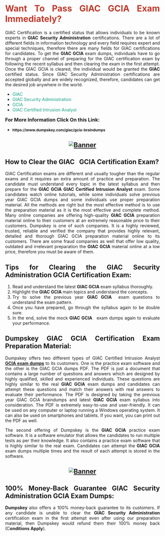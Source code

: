 <h1 style="text-align: justify;"><span style="color:#c0392b;"><strong>Want To Pass GIAC GCIA Exam Immediately?</strong></span></h1>

<p style="text-align: justify;">GIAC Certification is a certified status that allows individuals to be known experts in<strong> GIAC Security Administration</strong> certifications. There are a lot of different fields in information technology and every field requires expert and special techniques, therefore there are many fields for GIAC certifications for candidates. To get the <strong>GIAC GCIA </strong>exam dumps, individuals have to go through a proper channel of preparing for the GIAC certification exam by following the recent syllabus and then clearing the exam in the first attempt. Once the GIAC GCIA is cleared, the individual would be granted the <strong>GIAC</strong> certified status. Since GIAC Security Administration certifications are accepted globally and are widely recognized, therefore, candidates can get the desired job anywhere in the world.</p>

<ul>
	<li style="text-align: justify;"><span style="color:#16a085;">GIAC</span></li>
	<li style="text-align: justify;"><span style="color:#16a085;">GIAC Security Administration  </span></li>
	<li style="text-align: justify;"><span style="color:#16a085;">GCIA</span></li>
	<li style="text-align: justify;"><span style="color:#16a085;">GIAC Certified Intrusion Analyst</span></li>
</ul>

<p style="text-align: justify;"><span style="font-size:16px;"><strong>For More Information Click On this Link:</strong></span></p>

<ul>
	<li style="text-align: justify;"><span style="font-size:12px;"><strong>https://www.dumpskey.com/giac/gcia-braindumps</strong></span></li>
</ul>

<h2 style="text-align: center;"><a href="https://www.dumpskey.com/giac/gcia-braindumps"><img src="http://soperdoper.com/search_portal/uploads/general_banners/1562740316_Untitled_Linked_Comp_01.gif" alt="Banner"/></a></h2>

<h2 style="text-align: justify;"><strong>How to Clear the GIAC   GCIA Certification Exam?</strong></h2>

<p style="text-align: justify;">GIAC Certification exams are different and usually tougher than the regular exams and it requires an extra amount of practice and preparation. The candidate must understand every topic in the latest syllabus and then prepare for the <strong>GIAC GCIA GIAC Certified Intrusion Analyst</strong> exam. Some candidates watch online tutorials, while some individuals solve previous year GIAC GCIA dumps and some individuals use proper preparation material. All the methods are right but the most effective method is to use the preparation material as it is the most effective and complete method. Many online companies are offering high-quality <strong>GIAC GCIA </strong>preparation material online to their customers at an extremely reasonable price to their customers. Dumpskey is one of such companies. It is a highly reviewed, trusted, reliable and verified the company that provides highly relevant, detailed and thorough GIAC GCIA preparation material online to its customers. There are some fraud companies as well that offer low quality, outdated and irrelevant preparation the <strong>GIAC GCIA </strong>material online at a low price, therefore you must be aware of them.</p>

<h2 style="text-align: justify;"><strong>Tips for Clearing the GIAC Security Administration GCIA Certification Exam:</strong></h2>

<ol>
	<li style="text-align: justify;">Read and understand the latest <strong>GIAC GCIA </strong>exam syllabus thoroughly.</li>
	<li style="text-align: justify;">Highlight the<strong> GIAC GCIA </strong>main topics and understand the concepts.</li>
	<li style="text-align: justify;">Try to solve the previous year <strong>GIAC GCIA </strong> exam questions to understand the exam pattern.</li>
	<li style="text-align: justify;">Once you have prepared, go through the syllabus again to be double sure.</li>
	<li style="text-align: justify;">In the end, solve the mock <strong>GIAC GCIA  </strong> exam dumps again to evaluate your performance.</li>
</ol>

<h2 style="text-align: justify;"><strong>Dumpskey GIAC GCIA Certification Exam Preparation Material:</strong></h2>

<p style="text-align: justify;">Dumpskey offers two different types of GIAC Certified Intrusion Analyst <strong><a href="https://www.dumpskey.com/giac/gcia-braindumps">GCIA exam dumps</a></strong> to its customers. One is the practice exam software and the other is the GIAC GCIA dumps PDF. The PDF is just a document that contains a large number of questions and answers which are designed by highly qualified, skilled and experienced individuals. These questions are highly similar to the real <strong>GIAC GCIA</strong> exam dumps and candidates can attempt these questions and match their answers with real answers to evaluate their performance. The PDF is designed by taking the previous year GIAC GCIA braindumps and latest <strong>GIAC GCIA </strong>exam syllabus into consideration. The PDF is extremely easy-to-use and user-friendly. It can be used on any computer or laptop running a Windows operating system. It can also be used on smartphones and tablets. If you want, you can print out the PDF as well.</p>

<p style="text-align: justify;">The second offering of Dumpskey is the<strong> GIAC GCIA</strong> practice exam software. It is a software emulator that allows the candidates to run multiple tests as per their knowledge. It also contains a practice exam software that is highly similar to the real exam. Candidates can attempt the<strong> GIAC GCIA</strong> exam dumps multiple times and the result of each attempt is stored in the software.</p>

<h2 style="text-align: center;"><a href="https://www.dumpskey.com/giac/gcia-braindumps"><img src="http://soperdoper.com/search_portal/uploads/general_banners/1562743625_8ppZk49y_HM0oke96j0cic4OdOo.jpg" alt="Banner"/></a></h2>

<h2 style="text-align: justify;"><strong>100% Money-Back Guarantee GIAC Security Administration GCIA Exam Dumps:</strong></h2>

<p style="text-align: justify;"><strong>Dumpskey </strong>also offers a 100% money-back guarantee to its customers. If any candidate is unable to clear the <strong>GIAC Security Administration </strong>certification exam in the first attempt even after using our preparation material, then Dumpskey would refund them their 100% money back (C<strong>onditions Apply</strong>).</p>
